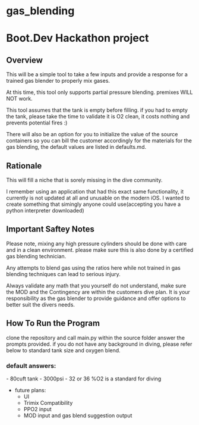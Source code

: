 # gas_blending
<h1>Boot.Dev Hackathon project</h1>


<h2>Overview</h2>
This will be a simple tool to take a few inputs and provide a response for a trained gas blender to properly mix gases. 

At this time, this tool only supports partial pressure blending. premixes WILL NOT work.

This tool assumes that the tank is empty before filling. if you had to empty the tank, please take the time to validate it is O2 clean, it costs nothing and prevents potential fires :)

There will also be an option for you to initialize the value of the source containers so you can bill the customer accordingly for the materials for the gas blending, the default values are listed in defaults.md.

<h2>Rationale</h2>
This will fill a niche that is sorely missing in the dive community. 

I remember using an application that had this exact same functionality, it currently is not updated at all and unusable on the modern iOS. I wanted to create something that simingly anyone could use(accepting you have a python interpreter downloaded)

<h2>Important Saftey Notes</h2>
Please note, mixing any high pressure cylinders should be done with care and in a clean environment. please make sure this is also done by a certified gas blending technician. 

Any attempts to blend gas using the ratios here while not trained in gas blending techniques can lead to serious injury. 

Always validate any math that you yourself do not understand, make sure the MOD and the Contingency are within the customers dive plan. It is your responsibility as the gas blender to provide guidance and offer options to better suit the divers needs.


<h2>How To Run the Program</h2>

clone the repository and call main.py within the source folder
answer the prompts provided. if you do not have any background in diving, please refer below to standard tank size and oxygen blend.

<h3>default answers:</h3>
- 80cuft tank
- 3000psi
- 32 or 36 %O2 is a standard for diving



- future plans:
    * UI 
    * Trimix Compatibility
    * PPO2 input 
    * MOD input and gas blend suggestion output
